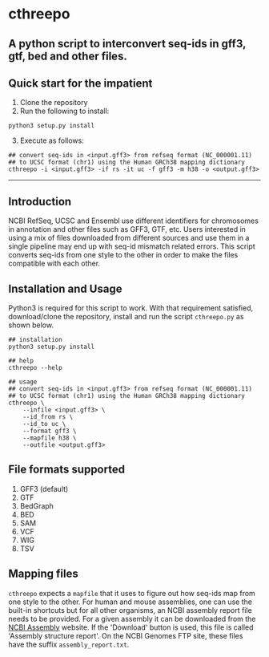 # cthreepo
A python script to interconvert seq-ids in gff3, gtf, bed and other files.
---
## Quick start for the impatient
1. Clone the repository
2. Run the following to install: 
```
python3 setup.py install
```
3. Execute as follows:
```
## convert seq-ids in <input.gff3> from refseq format (NC_000001.11)
## to UCSC format (chr1) using the Human GRCh38 mapping dictionary
cthreepo -i <input.gff3> -if rs -it uc -f gff3 -m h38 -o <output.gff3>

```
---
## Introduction
NCBI RefSeq, UCSC and Ensembl use different identifiers for chromosomes in annotation and other files such as GFF3, GTF, etc. Users interested in using a mix of files downloaded from different sources and use them in a single pipeline may end up with seq-id mismatch related errors. This script converts seq-ids from one style to the other in order to make the files compatible with each other.

## Installation and Usage
Python3 is required for this script to work. With that requirement satisfied, download/clone the repository, install and run the script `cthreepo.py` as shown below.
```
## installation
python3 setup.py install

## help
cthreepo --help 

## usage
## convert seq-ids in <input.gff3> from refseq format (NC_000001.11)
## to UCSC format (chr1) using the Human GRCh38 mapping dictionary
cthreepo \
    --infile <input.gff3> \
    --id_from rs \
    --id_to uc \
    --format gff3 \
    --mapfile h38 \
    --outfile <output.gff3>
```

## File formats supported
1. GFF3 (default)
2. GTF
3. BedGraph
4. BED
5. SAM
6. VCF
7. WIG
8. TSV

## Mapping files
`cthreepo` expects a `mapfile` that it uses to figure out how seq-ids map from one style to the other. For human and mouse assemblies, one can use the built-in shortcuts but for all other organisms, an NCBI assembly report file needs to be provided. For a given assembly it can be downloaded from the [NCBI Assembly](https://www.ncbi.nlm.nih.gov/assembly) website. If the 'Download' button is used, this file is called 'Assembly structure report'. On the NCBI Genomes FTP site, these files have the suffix `assembly_report.txt`. 
